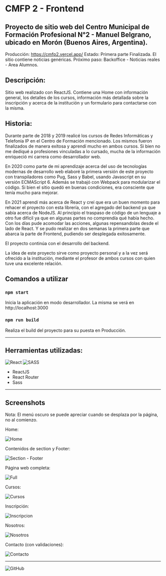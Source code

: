 # CMFP 2 - Frontend

## Proyecto de sitio web del Centro Municipal de Formación Profesional N°2 - Manuel Belgrano, ubicado en Morón (Buenos Aires, Argentina).

Producción: https://cmfp2.vercel.app/
Estado: Primera parte Finalizada. El sitio contiene noticias genéricas.
Próximo paso: Backoffice - Noticias reales - Area Alumnos.

## Descripción:

Sitio web realizado con ReactJS. Contiene una Home con información general, los detalles de los cursos, información más detallada sobre la inscripción y acerca de la institución y un formulario para contactarse con la misma.

## Historia:

Durante parte de 2018 y 2019 realicé los cursos de Redes Informáticas y Telefonía IP en el Centro de Formación mencionado. Los mismos fueron finalizados de manera exitosa y aprendí mucho en ambos cursos. Si bien no me dediqué a profesiones vinculadas a lo cursado, mucha de la información enriqueció mi carrera como desarrollador web.

En 2020 como parte de mi aprendizaje acerca del uso de tecnologías modernas de desarrollo web elaboré la primera versión de este proyecto con transpiladores como Pug, Sass y Babel, usando Javascript en su versión ECMAScript 6. Además se trabajó con Webpack para modularizar el código. Si bien el sitio quedó en buenas condiciones, era consciente que tenía mucho para mejorar.

En 2021 aprendí más acerca de React y creí que era un buen momento para rehacer el proyecto con esta librería, con el agregado del backend ya que sabía acerca de NodeJS. Al principio el traspaso de código de un lenguaje a otro fue difícil ya que en algunas partes no comprendía qué había hecho. Con los días pude acomodar las acciones, algunas repensandolas desde el lado de React. Y se pudo realizar en dos semanas la primera parte que abarca la parte de Frontend, pudiendo ser desplegada exitosamente.

El proyecto continúa con el desarrollo del backend.

La idea de este proyecto sirve como proyecto personal y a la vez será ofrecido a la institución, mediante el profesor de ambos cursos con quien tuve una excelente relación.

## Comandos a utilizar

### `npm start`

Inicia la aplicación en modo desarrollador. La misma se verá en http://localhost:3000

### `npm run build`

Realiza el build del proyecto para su puesta en Producción.

<hr>

## Herramientas utilizadas:

<div>
    <img alt="React" src="https://img.shields.io/badge/react-%2320232a.svg?style=for-the-badge&logo=react&logoColor=%2361DAFB"/>
    <img alt="SASS" src="https://img.shields.io/badge/SASS-hotpink.svg?style=for-the-badge&logo=SASS&logoColor=white"/>
</div>

-   ReactJS
-   React Router
-   Sass

<hr>

## Screenshots

Nota: El menú oscuro se puede apreciar cuando se desplaza por la página, no al comienzo.

Home:

![Home](https://raw.githubusercontent.com/matiasal55/cmfp2-v2-front/main/screenshots/01%20-%20home.png)

Contenidos de section y Footer:

![Section - Footer](https://raw.githubusercontent.com/matiasal55/cmfp2-v2-front/main/screenshots/02%20-%20section%20footer.png)

Página web completa:

![Full](https://raw.githubusercontent.com/matiasal55/cmfp2-v2-front/main/screenshots/03%20-%20total.png)

Cursos:

![Cursos](https://raw.githubusercontent.com/matiasal55/cmfp2-v2-front/main/screenshots/04%20-%20cursos.png)

Inscripción:

![Inscripcion](https://raw.githubusercontent.com/matiasal55/cmfp2-v2-front/main/screenshots/05%20-%20inscripcion.png)

Nosotros:

![Nosotros](https://raw.githubusercontent.com/matiasal55/cmfp2-v2-front/main/screenshots/06%20-%20nosotros.png)

Contacto (con validaciones):

![Contacto](https://raw.githubusercontent.com/matiasal55/cmfp2-v2-front/main/screenshots/07%20-%20contacto.png)

<hr>

<img alt="GitHub" src="https://img.shields.io/github/license/matiasal55/cmfp2-v2-front?style=for-the-badge">
